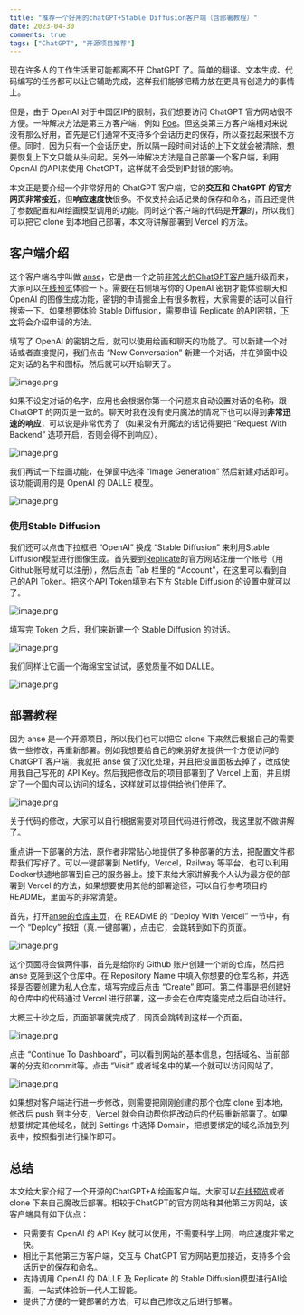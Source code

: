 ```yaml
---
title: "推荐一个好用的chatGPT+Stable Diffusion客户端（含部署教程）"
date: 2023-04-30
comments: true
tags: ["ChatGPT", "开源项目推荐"]
---
```


现在许多人的工作生活里可能都离不开 ChatGPT 了。简单的翻译、文本生成、代码编写的任务都可以让它辅助完成，这样我们能够把精力放在更具有创造力的事情上。

但是，由于 OpenAI 对于中国区IP的限制，我们想要访问 ChatGPT 官方网站很不方便。一种解决方法是第三方客户端，例如 [Poe](https://juejin.cn/post/7216644653126811709)。但这类第三方客户端相对来说没有那么好用，首先是它们通常不支持多个会话历史的保存，所以查找起来很不方便。同时，因为只有一个会话历史，所以隔一段时间对话的上下文就会被清除，想要恢复上下文只能从头问起。另外一种解决方法是自己部署一个客户端，利用 OpenAI 的API来使用 ChatGPT，这样就不会受到IP封锁的影响。

本文正是要介绍一个非常好用的 ChatGPT 客户端，它的**交互和 ChatGPT 的官方网页非常接近**，但**响应速度快**很多。不仅支持会话记录的保存和命名，而且还提供了参数配置和AI绘画模型调用的功能。同时这个客户端的代码是**开源**的，所以我们可以把它 clone 到本地自己部署，本文将讲解部署到 Vercel 的方法。

## 客户端介绍

这个客户端名字叫做 [anse](https://github.com/anse-app/anse)，它是由一个之前[非常火的ChatGPT客户端](https://github.com/anse-app/chatgpt-demo)升级而来，大家可以[在线预览](https://anse.app/)体验一下。需要在右侧填写你的 OpenAI 密钥才能体验聊天和 OpenAI 的图像生成功能，密钥的申请掘金上有很多教程，大家需要的话可以自行搜索一下。如果想要体验 Stable Diffusion，需要申请 Replicate 的API密钥，[下文](#使用stable-diffusion)将会介绍申请的方法。

填写了 OpenAI 的密钥之后，就可以使用绘画和聊天的功能了。可以新建一个对话或者直接提问，我们点击 “New Conversation” 新建一个对话，并在弹窗中设定对话的名字和图标，然后就可以开始聊天了。

![image.png](https://p3-juejin.byteimg.com/tos-cn-i-k3u1fbpfcp/fb500b1e11364260b4b753bfc69a2b4e~tplv-k3u1fbpfcp-watermark.image?)

如果不设定对话的名字，应用也会根据你第一个问题来自动设置对话的名称，跟 ChatGPT 的网页是一致的。聊天时我在没有使用魔法的情况下也可以得到**非常迅速的响应**，可以说是非常优秀了（如果没有开魔法的话记得要把 “Request With Backend” 选项开启，否则会得不到响应）。

![image.png](https://p6-juejin.byteimg.com/tos-cn-i-k3u1fbpfcp/4ef427b7f9bf441fb872c777b16b0d2a~tplv-k3u1fbpfcp-watermark.image?)

我们再试一下绘画功能，在弹窗中选择 “Image Generation” 然后新建对话即可。该功能调用的是 OpenAI 的 DALLE 模型。

![image.png](https://p3-juejin.byteimg.com/tos-cn-i-k3u1fbpfcp/2732752e3e034a82a0ada4164769f778~tplv-k3u1fbpfcp-watermark.image?)

### 使用Stable Diffusion

我们还可以点击下拉框把 “OpenAI” 换成 “Stable Diffusion” 来利用Stable Diffusion模型进行图像生成。首先要到[Replicate](https://replicate.com/)的官方网站注册一个账号（用Github账号就可以注册），然后点击 Tab 栏里的 “Account”，在这里可以看到自己的API Token。把这个API Token填到右下方 Stable Diffusion 的设置中就可以了。

![image.png](https://p9-juejin.byteimg.com/tos-cn-i-k3u1fbpfcp/d977d4b54a744fc79d622232ea20bb5c~tplv-k3u1fbpfcp-watermark.image?)

填写完 Token 之后，我们来新建一个 Stable Diffusion 的对话。

![image.png](https://p9-juejin.byteimg.com/tos-cn-i-k3u1fbpfcp/05887e97244c4b4d8640f04593ea6f6b~tplv-k3u1fbpfcp-watermark.image?)

我们同样让它画一个海绵宝宝试试，感觉质量不如 DALLE。

![image.png](https://p3-juejin.byteimg.com/tos-cn-i-k3u1fbpfcp/43317f25839b4d3fb48b47510ad2a1fd~tplv-k3u1fbpfcp-watermark.image?)

## 部署教程

因为 anse 是一个开源项目，所以我们也可以把它 clone 下来然后根据自己的需要做一些修改，再重新部署。例如我想要给自己的亲朋好友提供一个方便访问的 ChatGPT 客户端，我就把 anse 做了汉化处理，并且把设置面板去掉了，改成使用我自己写死的 API Key。然后我把修改后的项目部署到了 Vercel 上面，并且绑定了一个国内可以访问的域名，这样就可以提供给他们使用了。

![image.png](https://p1-juejin.byteimg.com/tos-cn-i-k3u1fbpfcp/9852a303213b4b2ab5434e932a6b2889~tplv-k3u1fbpfcp-watermark.image?)

关于代码的修改，大家可以自行根据需要对项目代码进行修改，我这里就不做讲解了。

重点讲一下部署的方法，原作者非常贴心地提供了多种部署的方法，把配置文件都帮我们写好了。可以一键部署到 Netlify，Vercel，Railway 等平台，也可以利用Docker快速地部署到自己的服务器上。接下来给大家讲解我个人认为最方便的部署到 Vercel 的方法，如果想要使用其他的部署途径，可以自行参考项目的README，里面写的非常清楚。

首先，打开[anse的仓库主页](https://github.com/anse-app/anse#deploy-with-vercel)，在 README 的 “Deploy With Vercel” 一节中，有一个 “Deploy” 按钮（真.一键部署），点击它，会跳转到如下的页面。

![image.png](https://p6-juejin.byteimg.com/tos-cn-i-k3u1fbpfcp/c6d066042bf54b7da638cc0f81e615ba~tplv-k3u1fbpfcp-watermark.image?)

这个页面将会做两件事，首先是给你的 Github 账户创建一个新的仓库，然后把 anse 克隆到这个仓库中。在 Repository Name 中填入你想要的仓库名称，并选择是否要创建为私人仓库，填写完成后点击 “Create” 即可。第二件事是把创建好的仓库中的代码通过 Vercel 进行部署，这一步会在仓库克隆完成之后自动进行。

大概三十秒之后，页面部署就完成了，网页会跳转到这样一个页面。

![image.png](https://p9-juejin.byteimg.com/tos-cn-i-k3u1fbpfcp/71cce148d0434a2ebfa9c78052396852~tplv-k3u1fbpfcp-watermark.image?)

点击 “Continue To Dashboard”，可以看到网站的基本信息，包括域名、当前部署的分支和commit等。点击 “Visit” 或者域名中的某一个就可以访问网站了。

![image.png](https://p3-juejin.byteimg.com/tos-cn-i-k3u1fbpfcp/b4f0c34036514cb29f1f7ca7de5bbe07~tplv-k3u1fbpfcp-watermark.image?)

如果想对客户端进行进一步修改，则需要把刚刚创建的那个仓库 clone 到本地，修改后 push 到主分支，Vercel 就会自动帮你把改动后的代码重新部署了。如果想要绑定其他域名，就到 Settings 中选择 Domain，把想要绑定的域名添加到列表中，按照指引进行操作即可。

## 总结

本文给大家介绍了一个开源的ChatGPT+AI绘画客户端。大家可以[在线预览](https://anse.app/)或者 clone 下来自己魔改后部署。相较于ChatGPT的官方网站和其他第三方网站，该客户端具有如下优点：

- 只需要有 OpenAI 的 API Key 就可以使用，不需要科学上网，响应速度非常之快。
- 相比于其他第三方客户端，交互与 ChatGPT 官方网站更加接近，支持多个会话历史的保存和命名。
- 支持调用 OpenAI 的 DALLE 及 Replicate 的 Stable Diffusion模型进行AI绘画，一站式体验新一代人工智能。
- 提供了方便的一键部署的方法，可以自己修改之后进行部署。

